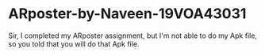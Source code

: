 # ARposter-by-Naveen-19VOA43031
Sir, I completed my ARposter assignment, but I'm not able to do my Apk file, so you told that you will do that Apk file.
